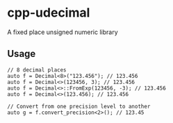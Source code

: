 # cpp-udecimal

A fixed place unsigned numeric library

## Usage

```
// 8 decimal places
auto f = Decimal<8>("123.456"); // 123.456
auto f = Decimal<>(123456, 3); // 123.456
auto f = Decimal<>::FromExp(123456, -3); // 123.456
auto f = Decimal<>(123.456); // 123.456

// Convert from one precision level to another
auto g = f.convert_precision<2>(); // 123.45
```
